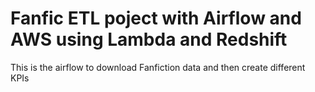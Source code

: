 # Fanfic ETL poject with Airflow and AWS using Lambda and Redshift 
This is the airflow to download Fanfiction data and then create different KPIs
